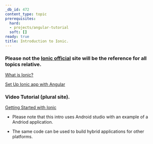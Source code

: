 ```yaml
---
_db_id: 472
content_type: topic
prerequisites:
  hard:
  - projects/angular-tutorial
  soft: []
ready: true
title: Introduction to Ionic.
---
```


### Please not the [Ionic official](https://ionicframework.com/docs) site will be the reference for all topics relative.

[What is Ionic?](https://ionicframework.com/docs)

[Set Up Ionic app with Angular](https://ionicframework.com/docs/angular/your-first-app)

### Video Tutorial (plural site).

[Getting Started with Ionic](https://app.pluralsight.com/library/courses/ionic-getting-started/table-of-contents)

- Please note that this intro uses Android studio with an example of a Andriod application.

- The same code can be used to build hybrid applications for other platforms.